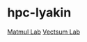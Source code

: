 # hpc-lyakin
[Matmul Lab](https://github.com/macsonproger/hpc-lyakin/blob/main/matmul/matmull.md)
[Vectsum Lab](https://github.com/macsonproger/hpc-lyakin/blob/main/vectsum/vectsum.md)
